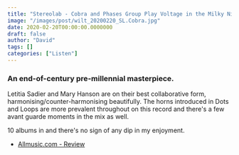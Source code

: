 ```yaml
---
title: "Stereolab - Cobra and Phases Group Play Voltage in the Milky Night (1999)"
image: "/images/post/wilt_20200220_SL.Cobra.jpg"
date: 2020-02-20T00:00:00.0000000
draft: false
author: "David"
tags: []
categories: ["Listen"]
---
```

### An end-of-century pre-millennial masterpiece.   
  
Letitia Sadier and Mary Hanson are on their best collaborative form, harmonising/counter-harmonising beautifully. The horns introduced in Dots and Loops are more prevalent throughout on this record and there's a few avant guarde moments in the mix as well.    
  
10 albums in and there's no sign of any dip in my enjoyment.  

-  [Allmusic.com - Review](https://www.allmusic.com/album/cobra-and-phases-group-play-voltage-in-the-milky-night-mw0000245572)